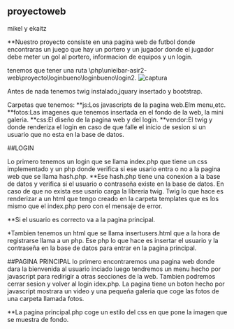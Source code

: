 ## proyectoweb
mikel y ekaitz

**Nuestro proyecto consiste en una pagina web de futbol donde encontraras un  juego que hay un portero y un jugador donde el jugador debe meter un gol al portero, informacion de equipos y un login.

tenemos que tener una ruta \php\unieibar-asir2-web\proyecto\loginbueno\loginbueno\login2.
![captura](https://user-images.githubusercontent.com/43339408/52412283-91e01980-2ade-11e9-8bd8-058d42015eea.PNG)

Antes de nada tenemos twig instalado,jquary insertado y bootstrap.



Carpetas que tenemos:
**js:Los javascripts de la pagina web.Elm menu,etc.
**fotos:Las imagenes que tenemos insertada en el fondo de la web, la mini galeria.
**css:El diseño de la pagina web y del login.
**vendor:El twig y donde renderiza el login en caso de que falle el inicio de sesion si un usuario que no esta en la base de datos.

##LOGIN

Lo primero tenemos un login que se llama index.php que tiene un css implementado  y un php donde verifica si ese usario entra o no a la pagina web que se llama hash.php. 
**Ese hash.php tiene una conexion a la base de datos y verifica si el usuario o contraseña existe en la base de datos. En caso de que no exista ese usario  carga la libreria twig. Twig lo que hace es renderizar a un html que tengo creado en la carpeta templates que es los mismo que el index.php pero con el mensaje de error.

**Si el usuario es correcto va a la pagina principal.

*Tambien tenemos un html que se llama insertusers.html que a la hora de registrarse llama a un php. Ese php lo que hace es insertar el usuario y la contraseña en la base de datos para entrar en la pagina principal.

##PAGINA PRINCIPAL
lo primero encontraremos una pagina web donde dara la bienvenida al usuario inciado luego tendremos un menu hecho por javascript para redirigir a otras secciones de la web. Tambien podremos cerrar sesion y volver al login idex.php. La pagina tiene un boton hecho por javascript mostrara un video y una pequeña galeria que coge las fotos de una carpeta llamada fotos.

**La pagina principal.php coge un estilo del css en que pone la imagen que se muestra de fondo.

